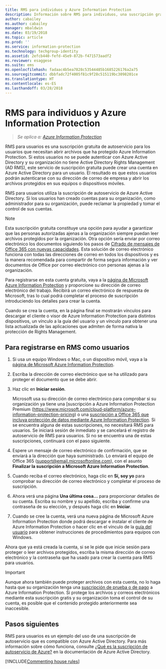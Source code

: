 ```yaml
---
title: RMS para individuos y Azure Information Protection
description: Información sobre RMS para individuos, una suscripción gratuita de autoservicio para los usuarios que hayan enviado archivos protegidos, pero que no pueden autenticarse porque su departamento de TI no administra una cuenta para ellos en Azure.
author: cabailey
ms.author: cabailey
manager: mbaldwin
ms.date: 03/19/2018
ms.topic: article
ms.prod: ''
ms.service: information-protection
ms.technology: techgroup-identity
ms.assetid: 2efcb440-fefd-45e9-872b-f471573aadf2
ms.reviewer: esaggese
ms.suite: ems
ms.openlocfilehash: fadaac4b5ea7828c53544485b1685226176a2a75
ms.sourcegitcommit: dbbfadc72f4005f81c9f28c515119bc3098201ce
ms.translationtype: HT
ms.contentlocale: es-ES
ms.lasthandoff: 03/28/2018
---
```

# <a name="rms-for-individuals-and-azure-information-protection"></a>RMS para individuos y Azure Information Protection

>*Se aplica a: [Azure Information Protection](https://azure.microsoft.com/pricing/details/information-protection)*

RMS para usuarios es una suscripción gratuita de autoservicio para los usuarios que necesitan abrir archivos que ha protegido Azure Information Protection. Si estos usuarios no se puede autenticar con Azure Active Directory y su organización no tiene Active Directory Rights Management (AD RMS), este servicio de suscripción gratuita puede crear una cuenta en Azure Active Directory para un usuario. El resultado es que estos usuarios podrán autenticarse con su dirección de correo de empresa y abrir los archivos protegidos en sus equipos o dispositivos móviles.

RMS para usuarios utiliza la suscripción de autoservicio de Azure Active Directory. Si los usuarios han creado cuentas para su organización, como administrador para su organización, puede reclamar la propiedad y tomar el control de sus cuentas. 


> [!NOTE]
> Esta suscripción gratuita constituye una opción para ayudar a garantizar que las personas autorizadas ajenas a la organización siempre puedan leer archivos protegidos por la organización. Otra opción sería enviar por correo electrónico los documentos siguiendo los pasos de [Cifrado de mensajes de Office 365 con nuevas capacidades](https://support.office.com/article/7ff0c040-b25c-4378-9904-b1b50210d00e). Esta solución de correo electrónico funciona con todas las direcciones de correo en todos los dispositivos y es la manera recomendada para compartir de forma segura información y ver documentos de Office por correo electrónico con personas ajenas a la organización. 

Para registrarse en esta cuenta gratuita, vaya a la [página de Microsoft Azure Information Protection](https://aka.ms/rms-signup) y proporcione su dirección de correo electrónico del trabajo. Recibirá un correo electrónico de respuesta de Microsoft, tras lo cual podrá completar el proceso de suscripción introduciendo los detalles para crear la cuenta. 

Cuando se crea la cuenta, en la página final se mostrarán vínculos para descargar el cliente o visor de Azure Information Protection para distintos dispositivos, un vínculo a la guía del usuario y un vínculo para obtener una lista actualizada de las aplicaciones que admiten de forma nativa la protección de Rights Management. 

## <a name="to-sign-up-for-rms-for-individuals"></a>Para registrarse en RMS como usuarios

1. Si usa un equipo Windows o Mac, o un dispositivo móvil, vaya a la [página de Microsoft Azure Information Protection](https://aka.ms/rms-signup).

2. Escriba la dirección de correo electrónico que se ha utilizado para proteger el documento que se debe abrir.

3. Haz clic en **Iniciar sesión**.

    Microsoft usa su dirección de correo electrónico para comprobar si su organización ya tiene una [suscripción a Azure Information Protection Premium (https://www.microsoft.com/cloud-platform/azure-information-protection-pricing) o una [suscripción a Office 365 que incluya protección de datos mediante Azure Information Protection](http://download.microsoft.com/download/E/C/F/ECF42E71-4EC0-48FF-AA00-577AC14D5B5C/Azure_Information_Protection_licensing_datasheet_EN-US.pdf). Si se encuentra alguna de estas suscripciones, no necesitará RMS para usuarios. Se iniciará sesión de inmediato y se cancelará el registro de autoservicio de RMS para usuarios. Si no se encuentra una de estas suscripciones, continuará con el paso siguiente.

4. Espere un mensaje de correo electrónico de confirmación, que se enviará a la dirección que haya suministrado. Lo enviará el equipo de Office 365 (support@email.microsoftonline.com), con el asunto **Finalizar la suscripción a Microsoft Azure Information Protection**.

5. Cuando reciba el correo electrónico, haga clic en **Sí, soy yo** para comprobar su dirección de correo electrónico y completar el proceso de suscripción.

6. Ahora verá una página **Una última cosa...** para proporcionar detalles de su cuenta. Escriba su nombre y su apellido, escriba y confirme una contraseña de su elección, y después haga clic en **Iniciar**.

7. Cuando se cree la cuenta, verá una nueva página de Microsoft Azure Information Protection donde podrá descargar e instalar el cliente de Azure Information Protection o hacer clic en el vínculo de la [guía del usuario](../rms-client/client-user-guide.md) para obtener instrucciones de procedimientos para equipos con Windows.

Ahora que ya está creada la cuenta, si se le pide que inicie sesión para proteger o leer archivos protegidos, escriba la misma dirección de correo electrónico y la contraseña que ha usado para crear la cuenta para RMS para usuarios.

> [!IMPORTANT]
> Aunque ahora también puede proteger archivos con esta cuenta, no lo haga hasta que su organización tenga una [suscripción de prueba o de pago](https://azure.microsoft.com/pricing/details/information-protection/) a Azure Information Protection. Si protege los archivos y correos electrónicos mediante esta suscripción gratis y su organización toma el control de su cuenta, es posible que el contenido protegido anteriormente sea inaccesible.


## <a name="next-steps"></a>Pasos siguientes
RMS para usuarios es un ejemplo del uso de una suscripción de autoservicio que es compatible con Azure Active Directory. Para más información sobre cómo funciona, consulte [¿Qué es la suscripción de autoservicio de Azure?](/active-directory/active-directory-self-service-signup) en la documentación de Azure Active Directory.

[!INCLUDE[Commenting house rules](../includes/houserules.md)]
